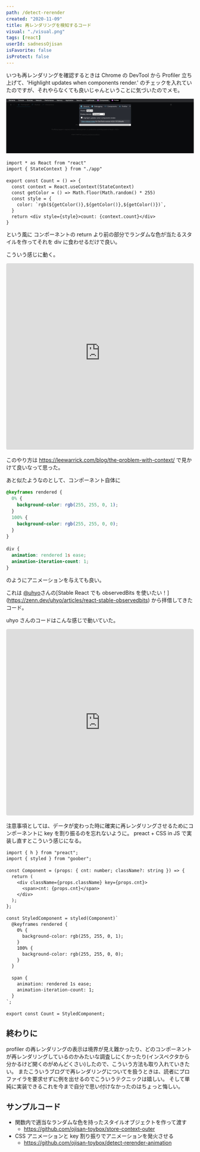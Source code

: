 ```yaml
---
path: /detect-rerender
created: "2020-11-09"
title: 再レンダリングを検知するコード
visual: "./visual.png"
tags: [react]
userId: sadnessOjisan
isFavorite: false
isProtect: false
---
```


いつも再レンダリングを確認するときは Chrome の DevTool から Profiler 立ち上げて、'Highlight updates when components render.' のチェックを入れていたのですが、それやらなくても良いじゃんということに気づいたのでメモ。

![インスペクタ](./rerender.png)

```tsx:title=count.tsx
import * as React from "react"
import { StateContext } from "./app"

export const Count = () => {
  const context = React.useContext(StateContext)
  const getColor = () => Math.floor(Math.random() * 255)
  const style = {
    color: `rgb(${getColor()},${getColor()},${getColor()})`,
  }
  return <div style={style}>count: {context.count}</div>
}
```

という風に コンポーネントの return より前の部分でランダムな色が当たるスタイルを作ってそれを div に食わせるだけで良い。

こういう感じに動く。

<iframe src="https://stoic-saha-cfd2d3.netlify.app/"
     style="width:100%; height:500px; border:0; border-radius: 4px; overflow:hidden;"
     title="stable-observedBits-useMutableSource"
     allow="accelerometer; ambient-light-sensor; camera; encrypted-media; geolocation; gyroscope; hid; microphone; midi; payment; usb; vr; xr-spatial-tracking"
     sandbox="allow-forms allow-modals allow-popups allow-presentation allow-same-origin allow-scripts"
></iframe>

このやり方は https://leewarrick.com/blog/the-problem-with-context/ で見かけて良いなって思った。

あと似たようなのとして、コンポーネント自体に

```css
@keyframes rendered {
  0% {
    background-color: rgb(255, 255, 0, 1);
  }
  100% {
    background-color: rgb(255, 255, 0, 0);
  }
}

div {
  animation: rendered 1s ease;
  animation-iteration-count: 1;
}
```

のようにアニメーションを与えても良い。

これは [@uhyo](https://twitter.com/uhyo_)さんの[Stable React でも observedBits を使いたい！](https://zenn.dev/uhyo/articles/react-stable-observedbits) から拝借してきたコード。

uhyo さんのコードはこんな感じで動いていた。

<iframe src="https://codesandbox.io/embed/stable-observedbits-usemutablesource-ey0m1?fontsize=14&hidenavigation=1&theme=dark"
     style="width:100%; height:500px; border:0; border-radius: 4px; overflow:hidden;"
     title="stable-observedBits-useMutableSource"
     allow="accelerometer; ambient-light-sensor; camera; encrypted-media; geolocation; gyroscope; hid; microphone; midi; payment; usb; vr; xr-spatial-tracking"
     sandbox="allow-forms allow-modals allow-popups allow-presentation allow-same-origin allow-scripts"
></iframe>

注意事項としては、データが変わった時に確実に再レンダリングさせるためにコンポーネントに key を割り振るのを忘れないように。
preact + CSS in JS で実装し直すとこういう感じになる。

```tsx
import { h } from "preact";
import { styled } from "goober";

const Component = (props: { cnt: number; className?: string }) => {
  return (
    <div className={props.className} key={props.cnt}>
      <span>cnt: {props.cnt}</span>
    </div>
  );
};

const StyledComponent = styled(Component)`
  @keyframes rendered {
    0% {
      background-color: rgb(255, 255, 0, 1);
    }
    100% {
      background-color: rgb(255, 255, 0, 0);
    }
  }

  span {
    animation: rendered 1s ease;
    animation-iteration-count: 1;
  }
`;

export const Count = StyledComponent;
```

## 終わりに

profiler の再レンダリングの表示は境界が見え難かったり、どのコンポーネントが再レンダリングしているのかみたいな調査しにくかったり(インスペクタから分かるけど開くのがめんどくさい)したので、こういう方法も取り入れていきたい。
またこういうブログで再レンダリングについてを扱うときは、読者にプロファイラを要求せずに例を出せるのでこういうテクニックは嬉しい。
そして単純に実装できるこれを今まで自分で思い付けなかったのはちょっと悔しい。

## サンプルコード

- 関数内で適当なランダムな色を持ったスタイルオブジェクトを作って渡す
  - https://github.com/ojisan-toybox/store-context-outer
- CSS アニメーションと key 割り振りでアニメーションを発火させる
  - https://github.com/ojisan-toybox/detect-rerender-animation
